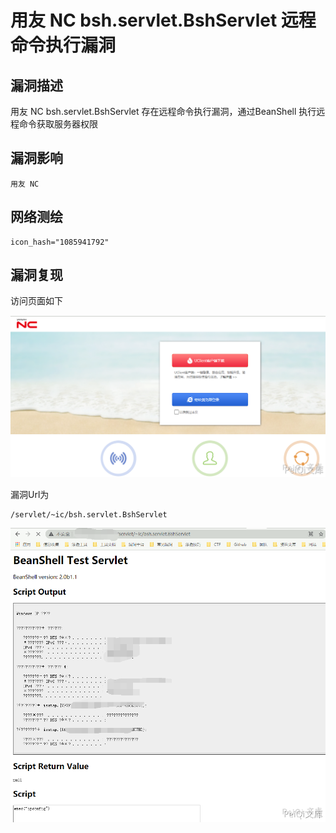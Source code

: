 # 用友 NC bsh.servlet.BshServlet 远程命令执行漏洞

## 漏洞描述

用友 NC bsh.servlet.BshServlet 存在远程命令执行漏洞，通过BeanShell 执行远程命令获取服务器权限

## 漏洞影响

```
用友 NC
```

## 网络测绘

```
icon_hash="1085941792"
```

## 漏洞复现

访问页面如下

![yongyou-4-1](./images/yongyou-4-1.png)

漏洞Url为

```plain
/servlet/~ic/bsh.servlet.BshServlet
```

![yongyou-4-2](./images/yongyou-4-2.png)